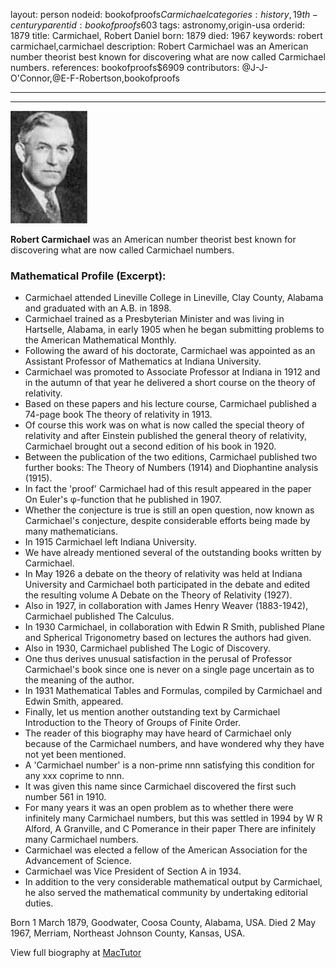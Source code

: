 layout: person
nodeid: bookofproofs$Carmichael
categories: history,19th-century
parentid: bookofproofs$603
tags: astronomy,origin-usa
orderid: 1879
title: Carmichael, Robert Daniel
born: 1879
died: 1967
keywords: robert carmichael,carmichael
description: Robert Carmichael was an American number theorist best known for discovering what are now called Carmichael numbers.
references: bookofproofs$6909
contributors: @J-J-O'Connor,@E-F-Robertson,bookofproofs

---



---

![Carmichael.jpg](https://github.com/bookofproofs/bookofproofs.github.io/blob/main/_sources/_assets/images/portraits/Carmichael.jpg?raw=true)

**Robert Carmichael** was an American number theorist best known for discovering what are now called Carmichael numbers.

### Mathematical Profile (Excerpt):
* Carmichael attended Lineville College in Lineville, Clay County, Alabama and graduated with an A.B. in 1898.
* Carmichael trained as a Presbyterian Minister and was living in Hartselle, Alabama, in early 1905 when he began submitting problems to the American Mathematical Monthly.
* Following the award of his doctorate, Carmichael was appointed as an Assistant Professor of Mathematics at Indiana University.
* Carmichael was promoted to Associate Professor at Indiana in 1912 and in the autumn of that year he delivered a short course on the theory of relativity.
* Based on these papers and his lecture course, Carmichael published a 74-page book The theory of relativity in 1913.
* Of course this work was on what is now called the special theory of relativity and after Einstein published the general theory of relativity, Carmichael brought out a second edition of his book in 1920.
* Between the publication of the two editions, Carmichael published two further books: The Theory of Numbers (1914) and Diophantine analysis (1915).
* In fact the 'proof' Carmichael had of this result appeared in the paper On Euler's φ-function that he published in 1907.
* Whether the conjecture is true is still an open question, now known as Carmichael's conjecture, despite considerable efforts being made by many mathematicians.
* In 1915 Carmichael left Indiana University.
* We have already mentioned several of the outstanding books written by Carmichael.
* In May 1926 a debate on the theory of relativity was held at Indiana University and Carmichael both participated in the debate and edited the resulting volume A Debate on the Theory of Relativity (1927).
* Also in 1927, in collaboration with James Henry Weaver (1883-1942), Carmichael published The Calculus.
* In 1930 Carmichael, in collaboration with Edwin R Smith, published Plane and Spherical Trigonometry based on lectures the authors had given.
* Also in 1930, Carmichael published The Logic of Discovery.
* One thus derives unusual satisfaction in the perusal of Professor Carmichael's book since one is never on a single page uncertain as to the meaning of the author.
* In 1931 Mathematical Tables and Formulas, compiled by Carmichael and Edwin Smith, appeared.
* Finally, let us mention another outstanding text by Carmichael Introduction to the Theory of Groups of Finite Order.
* The reader of this biography may have heard of Carmichael only because of the Carmichael numbers, and have wondered why they have not yet been mentioned.
* A 'Carmichael number' is a non-prime nnn satisfying this condition for any xxx coprime to nnn.
* It was given this name since Carmichael discovered the first such number 561 in 1910.
* For many years it was an open problem as to whether there were infinitely many Carmichael numbers, but this was settled in 1994 by W R Alford, A Granville, and C Pomerance in their paper There are infinitely many Carmichael numbers.
* Carmichael was elected a fellow of the American Association for the Advancement of Science.
* Carmichael was Vice President of Section A in 1934.
* In addition to the very considerable mathematical output by Carmichael, he also served the mathematical community by undertaking editorial duties.

Born 1 March 1879, Goodwater, Coosa County, Alabama, USA. Died 2 May 1967, Merriam, Northeast Johnson County, Kansas, USA.

View full biography at [MacTutor](https://mathshistory.st-andrews.ac.uk/Biographies/Carmichael/)
